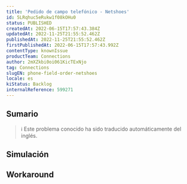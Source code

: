 ```yaml
---
title: 'Pedido de campo telefónico - Netshoes'
id: 5LRqhuc5eRukw1f08kOHu0
status: PUBLISHED
createdAt: 2022-06-15T17:57:43.384Z
updatedAt: 2022-11-25T21:55:52.462Z
publishedAt: 2022-11-25T21:55:52.462Z
firstPublishedAt: 2022-06-15T17:57:43.992Z
contentType: knownIssue
productTeam: Connections
author: 2mXZkbi0oi061KicTExNjo
tag: Connections
slugEN: phone-field-order-netshoes
locale: es
kiStatus: Backlog
internalReference: 599271
---
```


## Sumario

>ℹ️ Este problema conocido ha sido traducido automáticamente del inglés.



## Simulación



## Workaround



